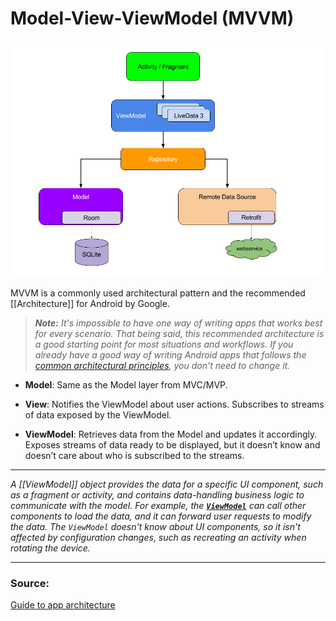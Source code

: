 # Model-View-ViewModel (MVVM)

![MVVM image](media/mvvm-architecture.png)

MVVM is a commonly used architectural pattern and the recommended [[Architecture]] for Android by Google.

> _**Note:** It's impossible to have one way of writing apps that works best for every scenario. That being said, this recommended architecture is a good starting point for most situations and workflows. If you already have a good way of writing Android apps that follows the [common architectural principles](https://developer.android.com/jetpack/guide#common-principles), you don't need to change it._

-   **Model**: Same as the Model layer from MVC/MVP.
    
-   **View**: Notifies the ViewModel about user actions. Subscribes to streams of data exposed by the ViewModel.
    
-   **ViewModel**: Retrieves data from the Model and updates it accordingly. Exposes streams of data ready to be displayed, but it doesn’t know and doesn’t care about who is subscribed to the streams.

---

 _A [[ViewModel]] object provides the data for a specific UI component, such as a fragment or activity, and contains data-handling business logic to communicate with the model. For example, the **[`ViewModel`](https://developer.android.com/topic/libraries/architecture/viewmodel)** can call other components to load the data, and it can forward user requests to modify the data. The `ViewModel` doesn't know about UI components, so it isn't affected by configuration changes, such as recreating an activity when rotating the device._

---
### Source:
[Guide to app architecture](https://developer.android.com/jetpack/guide)



